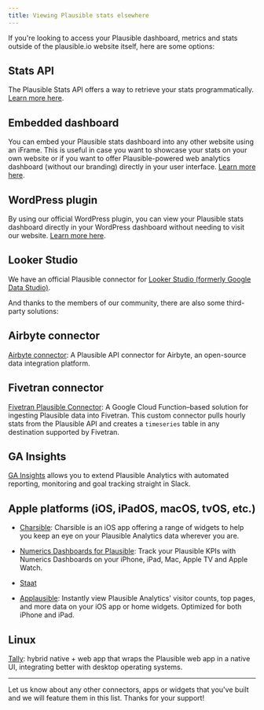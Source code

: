 ```yaml
---
title: Viewing Plausible stats elsewhere
---
```


If you're looking to access your Plausible dashboard, metrics and stats outside of the plausible.io website itself, here are some options:

## Stats API

The Plausible Stats API offers a way to retrieve your stats programmatically. [Learn more here](stats-api.md).

## Embedded dashboard

You can embed your Plausible stats dashboard into any other website using an iFrame. This is useful in case you want to showcase your stats on your own website or if you want to offer Plausible-powered web analytics dashboard (without our branding) directly in your user interface. [Learn more here](embed-dashboard.md).

## WordPress plugin

By using our official WordPress plugin, you can view your Plausible stats dashboard directly in your WordPress dashboard without needing to visit our website. [Learn more here](https://plausible.io/wordpress-analytics-plugin).

## Looker Studio

We have an official Plausible connector for [Looker Studio (formerly Google Data Studio)](looker-studio.md).

And thanks to the members of our community, there are also some third-party solutions:

## Airbyte connector

[Airbyte connector](https://docs.airbyte.com/integrations/sources/plausible/): A Plausible API connector for Airbyte, an open-source data integration platform.

## Fivetran connector

[Fivetran Plausible Connector](https://github.com/imgly/fivetran-plausible-connector): A Google Cloud Function–based solution for ingesting Plausible data into Fivetran. This custom connector pulls hourly stats from the Plausible API and creates a `timeseries` table in any destination supported by Fivetran.

## GA Insights

[GA Insights](https://www.ga-insights.com/plausible-slack) allows you to extend Plausible Analytics with automated reporting, monitoring and goal tracking straight in Slack.

## Apple platforms (iOS, iPadOS, macOS, tvOS, etc.)

* [Charsible](https://charsible.app): Charsible is an iOS app offering a range of widgets to help you keep an eye on your Plausible Analytics data wherever you are.

* [Numerics Dashboards for Plausible](https://cynapse.com/numerics-integrations/plausible-dashboards/): Track your Plausible KPIs with Numerics Dashboards on your iPhone, iPad, Mac, Apple TV and Apple Watch.

* [Staat](https://apps.apple.com/app/staat/id6451257773)

* [Applausible](https://apps.apple.com/us/app/applausible/id6737839249): Instantly view Plausible Analytics' visitor counts, top pages, and more data on your iOS app or home widgets. Optimized for both iPhone and iPad.

## Linux

[Tally](https://flathub.org/apps/com.cassidyjames.plausible): hybrid native + web app that wraps the Plausible web app in a native UI, integrating better with desktop operating systems.

---

Let us know about any other connectors, apps or widgets that you've built and we will feature them in this list. Thanks for your support!
